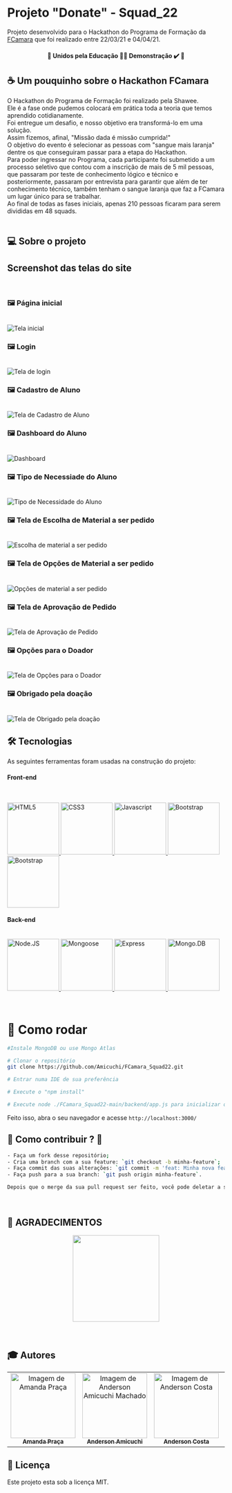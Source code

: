 # Projeto "Donate" - Squad_22

Projeto desenvolvido para o Hackathon do Programa de Formação da [FCamara](https://www.fcamara.com.br/) que foi realizado entre 22/03/21 e 04/04/21.


<h4 align="center"> 
	🚧  Unidos pela Educação 👨‍🏫 Demonstração ✔️ 🚧
</h4>


## :coffee: Um pouquinho sobre o Hackathon FCamara

O Hackathon do Programa de Formação foi realizado pela Shawee. <br>
Ele é a fase onde pudemos colocará em prática toda a teoria que temos aprendido cotidianamente. <br>
Foi entregue um desafio, e nosso objetivo era transformá-lo em uma solução. <br>
Assim fizemos, afinal, "Missão dada é missão cumprida!" <br>
O objetivo do evento é selecionar as pessoas com "sangue mais laranja" dentre os que conseguiram passar para a etapa do Hackathon. <br>
Para poder ingressar no Programa, cada participante foi submetido a um processo seletivo que contou com a inscrição de mais de 5 mil pessoas, que passaram por teste de conhecimento lógico e técnico e posteriormente, passaram por entrevista para garantir que além de ter conhecimento técnico, também tenham o sangue laranja que faz a FCamara um lugar único para se trabalhar. <br>
Ao final de todas as fases iniciais, apenas 210 pessoas ficaram para serem divididas em 48 squads.
<br>
<br>

## 💻 Sobre o projeto



## Screenshot das telas do site 
<br>

### 🖼 Página inicial 
<br>
<img src="/telas/01_Inicial.png" alt="Tela inicial">
<br>

### 🖼 Login

<br>
<img src="/telas/02_Entrar.png" alt="Tela de login">
<br>


### 🖼 Cadastro de Aluno

<br>
<img src="/telas/03_Cadastro.png" alt="Tela de Cadastro de Aluno">
<br>


### 🖼 Dashboard do Aluno

<br>
<img src="/telas/04_Dashboard.png" alt="Dashboard">
<br>

### 🖼 Tipo de Necessiade do Aluno

<br>
<img src="/telas/05_TipoDeDoacao.png" alt="Tipo de Necessidade do Aluno">
<br>

### 🖼 Tela de Escolha de Material a ser pedido

<br>
<img src="/telas/06_Solicite.png" alt="Escolha de material a ser pedido"> 
<br>

### 🖼 Tela de Opções de Material a ser pedido

<br>
<img src="/telas/07_Solicite2.png" alt="Opções de material a ser pedido"> 
<br>

### 🖼 Tela de Aprovação de Pedido

<br>
<img src="/telas/08_Aprovacao.png" alt="Tela de Aprovação de Pedido"> 
<br>

### 🖼 Opções para o Doador

<br>
<img src="/telas/10_Doador.png" alt="Tela de Opções para o Doador"> 
<br>

### 🖼 Obrigado pela doação

<br>
<img src="/telas/09_Obrigado.png" alt="Tela de Obrigado pela doação"> 
<br>

## 🛠 Tecnologias

As seguintes ferramentas foram usadas na construção do projeto:

#### **Front-end** 
<br>
<p align="left">

  <a href="https://developer.mozilla.org/pt-BR/docs/Web/HTML" target="_blank">
    <img
      src="https://upload.wikimedia.org/wikipedia/commons/thumb/6/61/HTML5_logo_and_wordmark.svg/200px-HTML5_logo_and_wordmark.svg.png"
      alt="HTML5"
      width="120"
      height="120"
    />
  </a>

  <a href="https://developer.mozilla.org/pt-BR/docs/Web/CSS" target="_blank">
    <img
      src="https://upload.wikimedia.org/wikipedia/commons/4/4d/Css3.jpg"
      alt="CSS3"
      width="120"
      height="120"
    />
  </a>
  
  <a href="https://developer.mozilla.org/en-US/docs/Web/JavaScript" target="_blank">
    <img
      src="https://upload.wikimedia.org/wikipedia/commons/thumb/9/99/Unofficial_JavaScript_logo_2.svg/260px-Unofficial_JavaScript_logo_2.svg.png"
      alt="Javascript"
      width="120"
      height="120"
    />
  </a>
  
  <a href="https://getbootstrap.com/" target="_blank">
    <img
      src="https://themes.getbootstrap.com/wp-content/themes/bootstrap-marketplace/assets/images/elements/bootstrap-stack.png"
      alt="Bootstrap"
      width="120"
      height="120"
    />
  </a>
  
  <a href="https://ejs.co/" target="_blank">
    <img
      src="/telas/EJSLogo.gif"
      alt="Bootstrap"
      width="120"
      height="120"
    />
  </a>
  
  #### **Back-end** 
  <br>

  <a href="https://nodejs.org/en/" target="_blank">
    <img
      src="https://nodejs.org/static/images/logo.svg"
      alt="Node.JS"
      width="120"
      height="120"
    />
  </a>
  
  <a href="https://mongoosejs.com/" target="_blank">
    <img
      src="https://miro.medium.com/max/648/1*iDvsmUwzZQxJSKdL0xzwIA.png"
      alt="Mongoose"
      width="120"
      height="120"
    />
  </a>

  <a href="https://expressjs.com/pt-br/" target="_blank">
    <img
      src="https://upload.wikimedia.org/wikipedia/commons/6/64/Expressjs.png"
      alt="Express"
      width="120"
      height="120"
    />
  </a>

  <a href="https://www.mongodb.com/" target="_blank">
    <img
      src="https://upload.wikimedia.org/wikipedia/commons/thumb/9/93/MongoDB_Logo.svg/512px-MongoDB_Logo.svg.png"
      alt="Mongo.DB"
      width="120"
      height="120"
    />
  </a>
</p>

<br>

# 👷 Como rodar

```bash
#Instale MongoDB ou use Mongo Atlas

# Clonar o repositório
git clone https://github.com/Amicuchi/FCamara_Squad22.git

# Entrar numa IDE de sua preferência

# Execute o "npm install"

# Execute node ./FCamara_Squad22-main/backend/app.js para inicializar o servidor local

```

Feito isso, abra o seu navegador e acesse `http://localhost:3000/`
<br>

## 🤔 Como contribuir ? 🤝  <br/>
```bash
- Faça um fork desse repositório;
- Cria uma branch com a sua feature: `git checkout -b minha-feature`;
- Faça commit das suas alterações: `git commit -m 'feat: Minha nova feature'`; 
- Faça push para a sua branch: `git push origin minha-feature`.

Depois que o merge da sua pull request ser feito, você pode deletar a sua branch. 
```
<br>

## **:star2: AGRADECIMENTOS**

<div align=center>
    <a href="https://www.fcamara.com.br/">
        <img width="200" src="https://blog.fcamara.com.br/wp-content/uploads/2019/10/Logotipo-FCamara-150x33.png">
    </a>
</div>

<br>
<br>

## :mortar_board: Autores

<table>
    <tr>
        <td align="center">
            <a href="https://github.com/amandapraca">
                <img 
                    src="https://avatars.githubusercontent.com/u/81113427?s=460&v=4" 
                    width="150px;" 
                    alt="Imagem de Amanda Praça" />
                <br />
                <sub><b>Amanda Praça</b></sub>
            </a>
        </td>
        <td align="center">
            <a href="https://github.com/Amicuchi">
                <img 
                    src="https://avatars3.githubusercontent.com/u/31394808?s=460&u=9a9356fc1ad36a0b5ef79cbe4903350faffdc422&v=4" 
                    width="150px;" 
                    alt="Imagem de Anderson Amicuchi Machado" />
                <br />
                <sub><b>Anderson Amicuchi</b></sub>
            </a>
        </td>
        <td align="center">
            <a href="https://github.com/andersoncostadev">
                <img 
                    src="https://avatars.githubusercontent.com/u/78692782?s=460&u=0235de40e526c2a8501f73653db837e0f75b6a50&v=4" 
                    width="150px;" 
                    alt="Imagem de Anderson Costa" />
                <br />
                <sub><b>Anderson Costa</b></sub>
            </a>
        </td>
        <td align="center">
            <a href="https://github.com/camilabr74">
                <img 
                    src="https://avatars.githubusercontent.com/u/81116976?s=460&v=4" 
                    width="150px;" 
                    alt="Image de Camila Vieira" />
                <br />
                <sub><b>Camila Vieira</b></sub>
            </a>
        </td>
        <td align="center">
            <a href="https://github.com/PedroHPSilvino">
                <img 
                    src="https://avatars.githubusercontent.com/u/22161884?s=460&v=4" 
                    width="150px;" 
                    alt="Imagem de Pedro Pataro" />
                <br />
                <sub><b>Pedro Pataro</b></sub>
            </a>
        </td>
        <td align="center">
            <a href="https://github.com/samyllasuzane">
                <img 
                    src="https://avatars.githubusercontent.com/u/81113204?s=460&v=4" 
                    width="150px;" 
                    alt="Imagem de Samylla" />
                <br />
                <sub><b>Samylla Suzane</b></sub>
            </a>
        </td>
    </tr>
</table>

## 📝 Licença

Este projeto esta sob a licença MIT.
